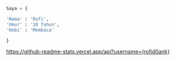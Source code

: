 ```python
Saya = {

'Nama' : 'Rofi',
'Umur' : '18 Tahun',
'Hobi' : 'Membaca'

}
```

https://github-readme-stats.vercel.app/api?username={rofid0ank}
